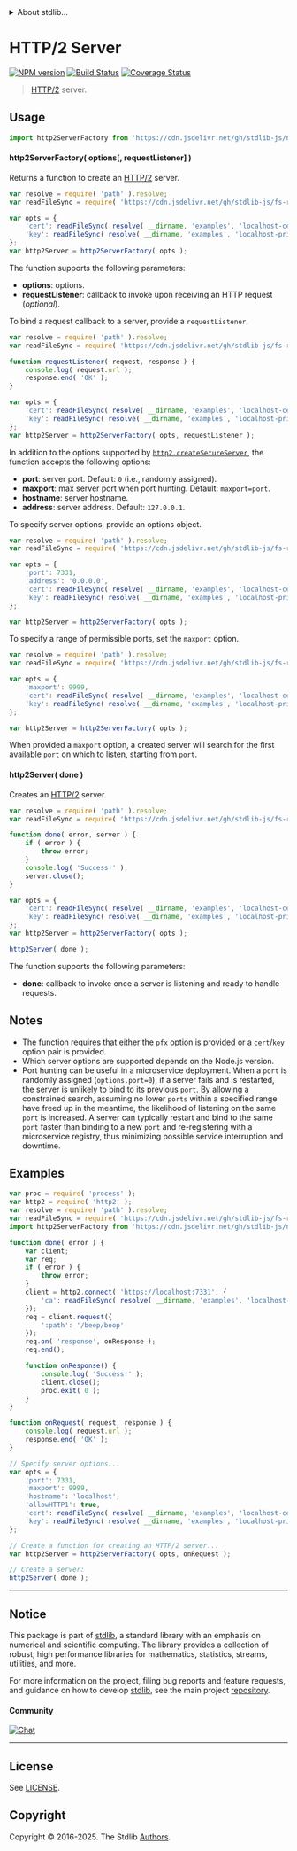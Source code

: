 <!--

@license Apache-2.0

Copyright (c) 2025 The Stdlib Authors.

Licensed under the Apache License, Version 2.0 (the "License");
you may not use this file except in compliance with the License.
You may obtain a copy of the License at

   http://www.apache.org/licenses/LICENSE-2.0

Unless required by applicable law or agreed to in writing, software
distributed under the License is distributed on an "AS IS" BASIS,
WITHOUT WARRANTIES OR CONDITIONS OF ANY KIND, either express or implied.
See the License for the specific language governing permissions and
limitations under the License.

-->


<details>
  <summary>
    About stdlib...
  </summary>
  <p>We believe in a future in which the web is a preferred environment for numerical computation. To help realize this future, we've built stdlib. stdlib is a standard library, with an emphasis on numerical and scientific computation, written in JavaScript (and C) for execution in browsers and in Node.js.</p>
  <p>The library is fully decomposable, being architected in such a way that you can swap out and mix and match APIs and functionality to cater to your exact preferences and use cases.</p>
  <p>When you use stdlib, you can be absolutely certain that you are using the most thorough, rigorous, well-written, studied, documented, tested, measured, and high-quality code out there.</p>
  <p>To join us in bringing numerical computing to the web, get started by checking us out on <a href="https://github.com/stdlib-js/stdlib">GitHub</a>, and please consider <a href="https://opencollective.com/stdlib">financially supporting stdlib</a>. We greatly appreciate your continued support!</p>
</details>

# HTTP/2 Server

[![NPM version][npm-image]][npm-url] [![Build Status][test-image]][test-url] [![Coverage Status][coverage-image]][coverage-url] <!-- [![dependencies][dependencies-image]][dependencies-url] -->

> [HTTP/2][nodejs-http2] server.



<section class="usage">

## Usage

```javascript
import http2ServerFactory from 'https://cdn.jsdelivr.net/gh/stdlib-js/net-http2-secure-server@deno/mod.js';
```

#### http2ServerFactory( options\[, requestListener] )

Returns a function to create an [HTTP/2][nodejs-http2] server.

```javascript
var resolve = require( 'path' ).resolve;
var readFileSync = require( 'https://cdn.jsdelivr.net/gh/stdlib-js/fs-read-file' ).sync;

var opts = {
    'cert': readFileSync( resolve( __dirname, 'examples', 'localhost-cert.pem' ) ),
    'key': readFileSync( resolve( __dirname, 'examples', 'localhost-privkey.pem' ) )
};
var http2Server = http2ServerFactory( opts );
```

The function supports the following parameters:

-   **options**: options.
-   **requestListener**: callback to invoke upon receiving an HTTP request (_optional_).

To bind a request callback to a server, provide a `requestListener`.

```javascript
var resolve = require( 'path' ).resolve;
var readFileSync = require( 'https://cdn.jsdelivr.net/gh/stdlib-js/fs-read-file' ).sync;

function requestListener( request, response ) {
    console.log( request.url );
    response.end( 'OK' );
}

var opts = {
    'cert': readFileSync( resolve( __dirname, 'examples', 'localhost-cert.pem' ) ),
    'key': readFileSync( resolve( __dirname, 'examples', 'localhost-privkey.pem' ) )
};
var http2Server = http2ServerFactory( opts, requestListener );
```

In addition to the options supported by [`http2.createSecureServer`][nodejs-http2-create-secure-server], the function accepts the following options:

-   **port**: server port. Default: `0` (i.e., randomly assigned).
-   **maxport**: max server port when port hunting. Default: `maxport=port`.
-   **hostname**: server hostname.
-   **address**: server address. Default: `127.0.0.1`.

To specify server options, provide an options object.

```javascript
var resolve = require( 'path' ).resolve;
var readFileSync = require( 'https://cdn.jsdelivr.net/gh/stdlib-js/fs-read-file' ).sync;

var opts = {
    'port': 7331,
    'address': '0.0.0.0',
    'cert': readFileSync( resolve( __dirname, 'examples', 'localhost-cert.pem' ) ),
    'key': readFileSync( resolve( __dirname, 'examples', 'localhost-privkey.pem' ) )
};

var http2Server = http2ServerFactory( opts );
```

To specify a range of permissible ports, set the `maxport` option.

```javascript
var resolve = require( 'path' ).resolve;
var readFileSync = require( 'https://cdn.jsdelivr.net/gh/stdlib-js/fs-read-file' ).sync;

var opts = {
    'maxport': 9999,
    'cert': readFileSync( resolve( __dirname, 'examples', 'localhost-cert.pem' ) ),
    'key': readFileSync( resolve( __dirname, 'examples', 'localhost-privkey.pem' ) )
};

var http2Server = http2ServerFactory( opts );
```

When provided a `maxport` option, a created server will search for the first available `port` on which to listen, starting from `port`.

#### http2Server( done )

Creates an [HTTP/2][nodejs-http2] server.

```javascript
var resolve = require( 'path' ).resolve;
var readFileSync = require( 'https://cdn.jsdelivr.net/gh/stdlib-js/fs-read-file' ).sync;

function done( error, server ) {
    if ( error ) {
        throw error;
    }
    console.log( 'Success!' );
    server.close();
}

var opts = {
    'cert': readFileSync( resolve( __dirname, 'examples', 'localhost-cert.pem' ) ),
    'key': readFileSync( resolve( __dirname, 'examples', 'localhost-privkey.pem' ) )
};
var http2Server = http2ServerFactory( opts );

http2Server( done );
```

The function supports the following parameters:

-   **done**: callback to invoke once a server is listening and ready to handle requests.

</section>

<!-- /.usage -->

<section class="notes">

## Notes

-   The function requires that either the `pfx` option is provided or a `cert`/`key` option pair is provided.
-   Which server options are supported depends on the Node.js version.
-   Port hunting can be useful in a microservice deployment. When a `port` is randomly assigned (`options.port=0`), if a server fails and is restarted, the server is unlikely to bind to its previous `port`. By allowing a constrained search, assuming no lower `ports` within a specified range have freed up in the meantime, the likelihood of listening on the same `port` is increased. A server can typically restart and bind to the same `port` faster than binding to a new `port` and re-registering with a microservice registry, thus minimizing possible service interruption and downtime.

</section>

<!-- /.notes -->

<section class="examples">

## Examples

<!-- eslint-disable node/no-process-exit, node/no-unsupported-features/node-builtins -->

<!-- eslint no-undef: "error" -->

```javascript
var proc = require( 'process' );
var http2 = require( 'http2' );
var resolve = require( 'path' ).resolve;
var readFileSync = require( 'https://cdn.jsdelivr.net/gh/stdlib-js/fs-read-file' ).sync;
import http2ServerFactory from 'https://cdn.jsdelivr.net/gh/stdlib-js/net-http2-secure-server@deno/mod.js';

function done( error ) {
    var client;
    var req;
    if ( error ) {
        throw error;
    }
    client = http2.connect( 'https://localhost:7331', {
        'ca': readFileSync( resolve( __dirname, 'examples', 'localhost-cert.pem' ) )
    });
    req = client.request({
        ':path': '/beep/boop'
    });
    req.on( 'response', onResponse );
    req.end();

    function onResponse() {
        console.log( 'Success!' );
        client.close();
        proc.exit( 0 );
    }
}

function onRequest( request, response ) {
    console.log( request.url );
    response.end( 'OK' );
}

// Specify server options...
var opts = {
    'port': 7331,
    'maxport': 9999,
    'hostname': 'localhost',
    'allowHTTP1': true,
    'cert': readFileSync( resolve( __dirname, 'examples', 'localhost-cert.pem' ) ),
    'key': readFileSync( resolve( __dirname, 'examples', 'localhost-privkey.pem' ) )
};

// Create a function for creating an HTTP/2 server...
var http2Server = http2ServerFactory( opts, onRequest );

// Create a server:
http2Server( done );
```

</section>

<!-- /.examples -->

<!-- Section for related `stdlib` packages. Do not manually edit this section, as it is automatically populated. -->

<section class="related">

</section>

<!-- /.related -->

<!-- Section for all links. Make sure to keep an empty line after the `section` element and another before the `/section` close. -->


<section class="main-repo" >

* * *

## Notice

This package is part of [stdlib][stdlib], a standard library with an emphasis on numerical and scientific computing. The library provides a collection of robust, high performance libraries for mathematics, statistics, streams, utilities, and more.

For more information on the project, filing bug reports and feature requests, and guidance on how to develop [stdlib][stdlib], see the main project [repository][stdlib].

#### Community

[![Chat][chat-image]][chat-url]

---

## License

See [LICENSE][stdlib-license].


## Copyright

Copyright &copy; 2016-2025. The Stdlib [Authors][stdlib-authors].

</section>

<!-- /.stdlib -->

<!-- Section for all links. Make sure to keep an empty line after the `section` element and another before the `/section` close. -->

<section class="links">

[npm-image]: http://img.shields.io/npm/v/@stdlib/net-http2-secure-server.svg
[npm-url]: https://npmjs.org/package/@stdlib/net-http2-secure-server

[test-image]: https://github.com/stdlib-js/net-http2-secure-server/actions/workflows/test.yml/badge.svg?branch=main
[test-url]: https://github.com/stdlib-js/net-http2-secure-server/actions/workflows/test.yml?query=branch:main

[coverage-image]: https://img.shields.io/codecov/c/github/stdlib-js/net-http2-secure-server/main.svg
[coverage-url]: https://codecov.io/github/stdlib-js/net-http2-secure-server?branch=main

<!--

[dependencies-image]: https://img.shields.io/david/stdlib-js/net-http2-secure-server.svg
[dependencies-url]: https://david-dm.org/stdlib-js/net-http2-secure-server/main

-->

[chat-image]: https://img.shields.io/gitter/room/stdlib-js/stdlib.svg
[chat-url]: https://app.gitter.im/#/room/#stdlib-js_stdlib:gitter.im

[stdlib]: https://github.com/stdlib-js/stdlib

[stdlib-authors]: https://github.com/stdlib-js/stdlib/graphs/contributors

[umd]: https://github.com/umdjs/umd
[es-module]: https://developer.mozilla.org/en-US/docs/Web/JavaScript/Guide/Modules

[deno-url]: https://github.com/stdlib-js/net-http2-secure-server/tree/deno
[deno-readme]: https://github.com/stdlib-js/net-http2-secure-server/blob/deno/README.md
[umd-url]: https://github.com/stdlib-js/net-http2-secure-server/tree/umd
[umd-readme]: https://github.com/stdlib-js/net-http2-secure-server/blob/umd/README.md
[esm-url]: https://github.com/stdlib-js/net-http2-secure-server/tree/esm
[esm-readme]: https://github.com/stdlib-js/net-http2-secure-server/blob/esm/README.md
[branches-url]: https://github.com/stdlib-js/net-http2-secure-server/blob/main/branches.md

[stdlib-license]: https://raw.githubusercontent.com/stdlib-js/net-http2-secure-server/main/LICENSE

[nodejs-http2]: https://nodejs.org/api/http2.html

[nodejs-http2-create-secure-server]: https://nodejs.org/api/http2.html#http2createsecureserveroptions-onrequesthandler

</section>

<!-- /.links -->
